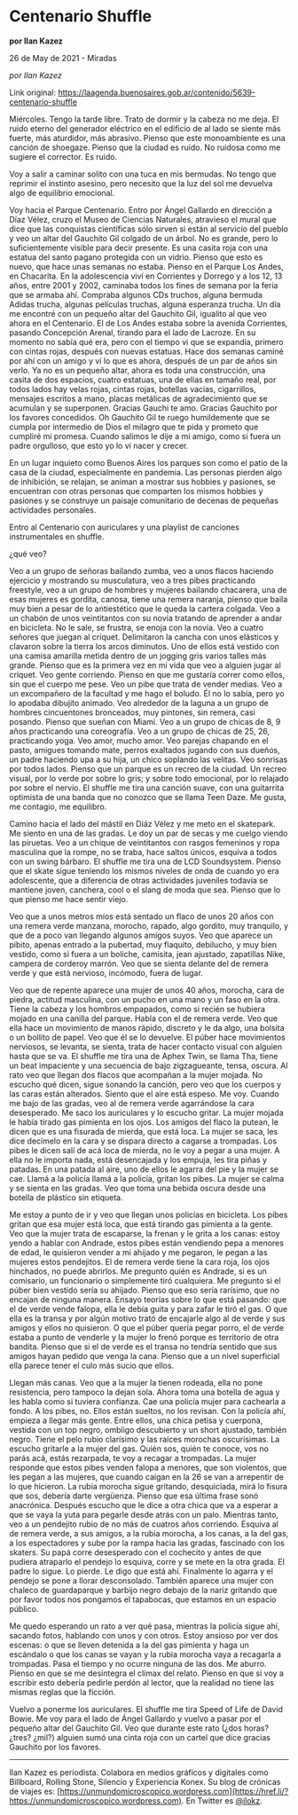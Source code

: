 # Centenario Shuffle

**por Ilan Kazez**

26 de May de 2021 - Miradas

_por Ilan Kazez_

Link original: https://laagenda.buenosaires.gob.ar/contenido/5639-centenario-shuffle



Miércoles. Tengo la tarde libre. Trato de dormir y la cabeza no me deja. El ruido eterno del generador eléctrico en el edificio de al lado se siente más fuerte, más aturdidor, más abrasivo. Pienso que este monoambiente es una canción de shoegaze. Pienso que la ciudad es ruido. No ruidosa como me sugiere el corrector. Es ruido.




Voy a salir a caminar solito con una tuca en mis bermudas. No tengo que reprimir el instinto asesino, pero necesito que la luz del sol me devuelva algo de equilibrio emocional.




Voy hacia el Parque Centenario. Entro por Ángel Gallardo en dirección a Díaz Vélez, cruzo el Museo de Ciencias Naturales, atravieso el mural que dice que las conquistas científicas sólo sirven si están al servicio del pueblo y veo un altar del Gauchito Gil colgado de un árbol. No es grande, pero lo suficientemente visible para decir presente. Es una casita roja con una estatua del santo pagano protegida con un vidrio. Pienso que esto es nuevo, que hace unas semanas no estaba. Pienso en el Parque Los Andes, en Chacarita. En la adolescencia viví en Corrientes y Dorrego y a los 12, 13 años, entre 2001 y 2002, caminaba todos los fines de semana por la feria que se armaba ahí. Compraba algunos CDs truchos, alguna bermuda Adidas trucha, algunas películas truchas, alguna esperanza trucha. Un día me encontré con un pequeño altar del Gauchito Gil, igualito al que veo ahora en el Centenario. El de Los Andes estaba sobre la avenida Corrientes, pasando Concepción Arenal, tirando para el lado de Lacroze. En su momento no sabía qué era, pero con el tiempo vi que se expandía, primero con cintas rojas, después con nuevas estatuas. Hace dos semanas caminé por ahí con un amigo y ví lo que es ahora, después de un par de años sin verlo. Ya no es un pequeño altar, ahora es toda una construcción, una casita de dos espacios, cuatro estatuas, una de ellas en tamaño real, por todos lados hay velas rojas, cintas rojas, botellas vacias, cigarrillos, mensajes escritos a mano, placas metálicas de agradecimiento que se acumulan y se superponen. Gracias Gauchi te amo. Gracias Gauchito por los favores concedidos. Oh Gauchito Gil te ruego humildemente que se cumpla por intermedio de Dios el milagro que te pida y prometo que cumpliré mi promesa. Cuando salimos le dije a mi amigo, como si fuera un padre orgulloso, que esto yo lo vi nacer y crecer.




En un lugar inquieto como Buenos Aires los parques son como el patio de la casa de la ciudad, especialmente en pandemia. Las personas pierden algo de inhibición, se relajan, se animan a mostrar sus hobbies y pasiones, se encuentran con otras personas que comparten los mismos hobbies y pasiones y se construye un paisaje comunitario de decenas de pequeñas actividades personales.




Entro al Centenario con auriculares y una playlist de canciones instrumentales en shuffle.




¿qué veo?




Veo a un grupo de señoras bailando zumba, veo a unos flacos haciendo ejercicio y mostrando su musculatura, veo a tres pibes practicando freestyle, veo a un grupo de hombres y mujeres bailando chacarera, una de esas mujeres es gordita, canosa, tiene una remera naranja, pienso que baila muy bien a pesar de lo antiestético que le queda la cartera colgada. Veo a un chabón de unos veintitantos con su novia tratando de aprender a andar en bicicleta. No le sale, se frustra, se enoja con la novia. Veo a cuatro señores que juegan al críquet. Delimitaron la cancha con unos elásticos y clavaron sobre la tierra los arcos diminutos. Uno de ellos está vestido con una camisa amarilla metida dentro de un jogging gris varios talles más grande. Pienso que es la primera vez en mi vida que veo a alguien jugar al críquet. Veo gente corriendo. Pienso en que me gustaría correr como ellos, sin que el cuerpo me pese. Veo un pibe que trata de vender medias. Veo a un excompañero de la facultad y me hago el boludo. Él no lo sabía, pero yo lo apodaba dibujito animado. Veo alrededor de la laguna a un grupo de hombres cincuentones bronceados, muy pintones, sin remera, casi posando. Pienso que sueñan con Miami. Veo a un grupo de chicas de 8, 9 años practicando una coreografía. Veo a un grupo de chicas de 25, 26, practicando yoga. Veo amor, mucho amor. Veo parejas chapando en el pasto, amigues tomando mate, perros exaltados jugando con sus dueños, un padre haciendo upa a su hija, un chico soplando las velitas. Veo sonrisas por todos lados. Pienso que un parque es un recreo de la ciudad. Un recreo visual, por lo verde por sobre lo gris; y sobre todo emocional, por lo relajado por sobre el nervio. El shuffle me tira una canción suave, con una guitarrita optimista de una banda que no conozco que se llama Teen Daze. Me gusta, me contagio, me equilibro.




Camino hacia el lado del mástil en Diáz Vélez y me meto en el skatepark. Me siento en una de las gradas. Le doy un par de secas y me cuelgo viendo las piruetas. Veo a un chique de veintitantos con rasgos femeninos y ropa masculina que la rompe, no se traba, hace saltos únicos, esquiva a todos con un swing bárbaro. El shuffle me tira una de LCD Soundsystem. Pienso que el skate sigue teniendo los mismos niveles de onda de cuando yo era adolescente, que a diferencia de otras actividades juveniles todavía se mantiene joven, canchera, cool o el slang de moda que sea. Pienso que lo que pienso me hace sentir viejo.




Veo que a unos metros míos está sentado un flaco de unos 20 años con una remera verde manzana, morocho, rapado, algo gordito, muy tranquilo, y que de a poco van llegando algunos amigos suyos. Veo que aparece un pibito, apenas entrado a la pubertad, muy flaquito, debilucho, y muy bien vestido, como si fuera a un boliche, camisita, jean ajustado, zapatillas Nike, campera de corderoy marrón. Veo que se sienta delante del de remera verde y que está nervioso, incómodo, fuera de lugar.




Veo que de repente aparece una mujer de unos 40 años, morocha, cara de piedra, actitud masculina, con un pucho en una mano y un faso en la otra. Tiene la cabeza y los hombros empapados, como si recién se hubiera mojado en una canilla del parque. Habla con el de remera verde. Veo que ella hace un movimiento de manos rápido, discreto y le da algo, una bolsita o un bollito de papel. Veo que él se lo devuelve. El púber hace movimientos nerviosos, se levanta, se sienta, trata de hacer contacto visual con alguien hasta que se va. El shuffle me tira una de Aphex Twin, se llama Tha, tiene un beat impaciente y una secuencia de bajo zigzagueante, tensa, oscura. Al rato veo que llegan dos flacos que acompañan a la mujer mojada. No escucho qué dicen, sigue sonando la canción, pero veo que los cuerpos y las caras están alterados. Siento que el aire está espeso. Me voy. Cuando me bajo de las gradas, veo al de remera verde agarrándose la cara desesperado. Me saco los auriculares y lo escucho gritar. La mujer mojada le había tirado gas pimienta en los ojos. Los amigos del flaco la putean, le dicen que es una fisurada de mierda, que está loca. La mujer se saca, les dice decímelo en la cara y se dispara directo a cagarse a trompadas. Los pibes le dicen salí de acá loca de mierda, no le voy a pegar a una mujer. A ella no le importa nada, está desencajada y los empuja, les tira piñas y patadas. En una patada al aire, uno de ellos le agarra del pie y la mujer se cae. Llamá a la policía llamá a la policía, gritan los pibes. La mujer se calma y se sienta en las gradas. Veo que toma una bebida oscura desde una botella de plástico sin etiqueta.




Me estoy a punto de ir y veo que llegan unos policías en bicicleta. Los pibes gritan que esa mujer está loca, que está tirando gas pimienta a la gente. Veo que la mujer trata de escaparse, la frenan y le grita a los canas: estoy yendo a hablar con Andrade, estos pibes están vendiendo pepa a menores de edad, le quisieron vender a mi ahijado y me pegaron, le pegan a las mujeres estos pendejitos. El de remera verde tiene la cara roja, los ojos hinchados, no puede abrirlos. Me pregunto quién es Andrade, si es un comisario, un funcionario o simplemente tiró cualquiera. Me pregunto si el púber bien vestido sería su ahijado. Pienso que eso sería rarísimo, que no encajan de ninguna manera. Ensayo teorías sobre lo que está pasando: que el de verde vende falopa, ella le debía guita y para zafar le tiró el gas. O que ella es la transa y por algún motivo trató de encajarle algo al de verde y sus amigos y ellos no quisieron. O que el púber quería pegar porro, el de verde estaba a punto de venderle y la mujer lo frenó porque es territorio de otra bandita. Pienso que si el de verde es el transa no tendría sentido que sus amigos hayan pedido que venga la cana. Pienso que a un nivel superficial ella parece tener el culo más sucio que ellos.




Llegan más canas. Veo que a la mujer la tienen rodeada, ella no pone resistencia, pero tampoco la dejan sola. Ahora toma una botella de agua y les habla como si tuviera confianza. Cae una policía mujer para cachearla a fondo. A los pibes, no. Ellos están sueltos, no los revisan. Con la policía ahí, empieza a llegar más gente. Entre ellos, una chica petisa y cuerpona, vestida con un top negro, ombligo descubierto y un short ajustado, también negro. Tiene el pelo rubio clarísimo y las raíces morochas oscurisimas. La escucho gritarle a la mujer del gas. Quién sos, quién te conoce, vos no parás acá, estás rezarpada, te voy a recagar a trompadas. La mujer responde que estos pibes venden falopa a menores, que son violentos, que les pegan a las mujeres, que cuando caigan en la 26 se van a arrepentir de lo que hicieron. La rubia morocha sigue gritando, desquiciada, mirá lo fisura que sos, debería darte vergüenza. Pienso que esa última frase sonó anacrónica. Después escucho que le dice a otra chica que va a esperar a que se vaya la yuta para pegarle desde atrás con un palo. Mientras tanto, veo a un pendejito rubio de no más de cuatros años corriendo. Esquiva al de remera verde, a sus amigos, a la rubia morocha, a los canas, a la del gas, a los espectadores y sube por la rampa hacia las gradas, fascinado con los skaters. Su papá corre desesperado con el cochecito y antes de que pudiera atraparlo el pendejo lo esquiva, corre y se mete en la otra grada. El padre lo sigue. Lo pierde. Le digo que está ahí. Finalmente lo agarra y el pendejo se pone a llorar desconsolado. También aparece una mujer con chaleco de guardaparque y barbijo negro debajo de la nariz gritando que por favor todos nos pongamos el tapabocas, que estamos en un espacio público.




Me quedo esperando un rato a ver qué pasa, mientras la policía sigue ahí, sacando fotos, hablando con unos y con otros. Estoy ansioso por ver dos escenas: o que se lleven detenida a la del gas pimienta y haga un escándalo o que los canas se vayan y la rubia morocha vaya a recagarla a trompadas. Pasa el tiempo y no ocurre ninguna de las dos. Me aburro. Pienso en que se me desintegra el clímax del relato. Pienso en que si voy a escribir esto debería pedirle perdón al lector, que la realidad no tiene las mismas reglas que la ficción.




Vuelvo a ponerme los auriculares. El shuffle me tira Speed of Life de David Bowie. Me voy para el lado de Ángel Gallardo y vuelvo a pasar por el pequeño altar del Gauchito Gil. Veo que durante este rato (¿dos horas? ¿tres? ¿mil?) alguien sumó una cinta roja con un cartel que dice gracias Gauchito por los favores.




-----




Ilan Kazez es periodista. Colabora en medios gráficos y digitales como Billboard, Rolling Stone, Silencio y Experiencia Konex. Su blog de crónicas de viajes es: [https://unmundomicroscopico.wordpress.com](https://href.li/?https://unmundomicroscopico.wordpress.com). En Twitter es [@ilokz](https://twitter.com/ilokz?lang=es).




